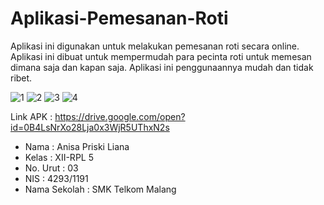 # Aplikasi-Pemesanan-Roti
Aplikasi ini digunakan untuk melakukan pemesanan roti secara online. Aplikasi ini dibuat untuk mempermudah para pecinta roti untuk memesan dimana saja dan kapan saja. Aplikasi ini penggunaannya mudah dan tidak ribet.

![1](https://cloud.githubusercontent.com/assets/22869870/19418261/b85f44ec-93ea-11e6-9c72-69063071a9d5.jpeg)
![2](https://cloud.githubusercontent.com/assets/22869870/19418262/b864a0f4-93ea-11e6-8579-a087493234b8.jpeg)
![3](https://cloud.githubusercontent.com/assets/22869870/19418263/b86a9f0e-93ea-11e6-80ac-19aa7488962c.jpeg)
![4](https://cloud.githubusercontent.com/assets/22869870/19418264/b8716b72-93ea-11e6-9751-6285b5d0991a.jpeg)

Link APK : https://drive.google.com/open?id=0B4LsNrXo28Lja0x3WjR5UThxN2s
* Nama : Anisa Priski Liana
* Kelas : XII-RPL 5
* No. Urut : 03
* NIS : 4293/1191
* Nama Sekolah : SMK Telkom Malang
